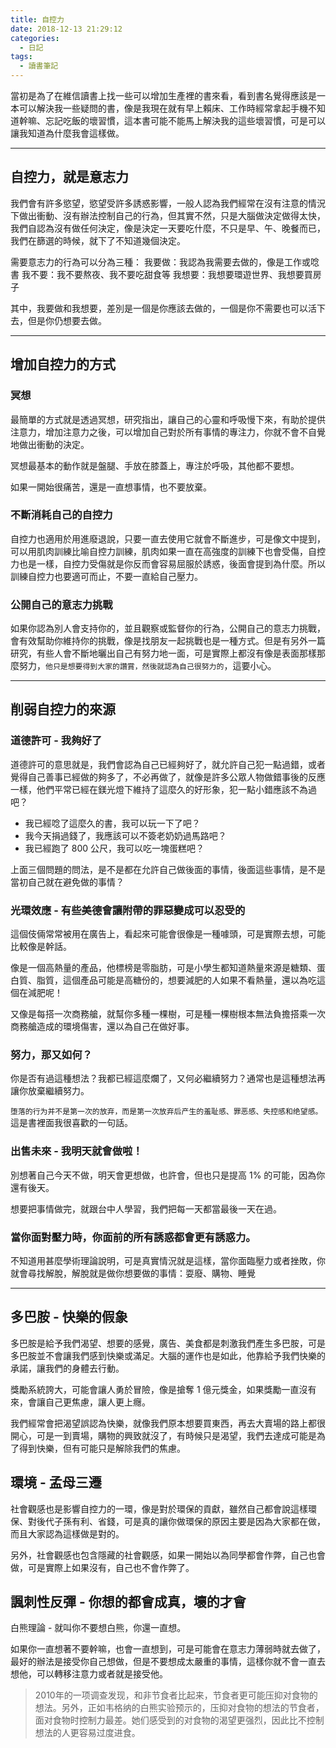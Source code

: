 ```yaml
---
title: 自控力
date: 2018-12-13 21:29:12
categories:
  - 日記
tags:
  - 讀書筆記
---
```


當初是為了在維信讀書上找一些可以增加生產裡的書來看，看到書名覺得應該是一本可以解決我一些疑問的書，像是我現在就有早上賴床、工作時經常拿起手機不知道幹嘛、忘記吃飯的壞習慣，這本書可能不能馬上解決我的這些壞習慣，可是可以讓我知道為什麼我會這樣做。

<!--more-->

---

## 自控力，就是意志力

我們會有許多慾望，慾望受許多誘惑影響，一般人認為我們經常在沒有注意的情況下做出衝動、沒有辦法控制自己的行為，但其實不然，只是大腦做決定做得太快，我們自認為沒有做任何決定，像是決定一天要吃什麼，不只是早、午、晚餐而已，我們在篩選的時候，就下了不知道幾個決定。

需要意志力的行為可以分為三種：
我要做：我認為我需要去做的，像是工作或唸書
我不要：我不要熬夜、我不要吃甜食等
我想要：我想要環遊世界、我想要買房子

其中，我要做和我想要，差別是一個是你應該去做的，一個是你不需要也可以活下去，但是你仍想要去做。

---

## 增加自控力的方式

### 冥想

最簡單的方式就是透過冥想，研究指出，讓自己的心靈和呼吸慢下來，有助於提供注意力，增加注意力之後，可以增加自己對於所有事情的專注力，你就不會不自覺地做出衝動的決定。

冥想最基本的動作就是盤腿、手放在膝蓋上，專注於呼吸，其他都不要想。

如果一開始很痛苦，還是一直想事情，也不要放棄。

### 不斷消耗自己的自控力

自控力也適用於用進廢退說，只要一直去使用它就會不斷進步，可是像文中提到，可以用肌肉訓練比喻自控力訓練，肌肉如果一直在高強度的訓練下也會受傷，自控力也是一樣，自控力受傷就是你反而會容易屈服於誘惑，後面會提到為什麼。所以訓練自控力也要適可而止，不要一直給自己壓力。

### 公開自己的意志力挑戰

如果你認為別人會支持你的，並且觀察或監督你的行為，公開自己的意志力挑戰，會有效幫助你維持你的挑戰，像是找朋友一起挑戰也是一種方式。但是有另外一篇研究，有些人會不斷地曬出自己有努力地一面，可是實際上都沒有像是表面那樣那麼努力，`他只是想要得到大家的讚賞，然後就認為自己很努力的`，這要小心。

---

## 削弱自控力的來源

### 道德許可 - 我夠好了

道德許可的意思就是，我們會認為自己已經夠好了，就允許自己犯一點過錯，或者覺得自己善事已經做的夠多了，不必再做了，就像是許多公眾人物做錯事後的反應一樣，他們平常已經在鎂光燈下維持了這麼久的好形象，犯一點小錯應該不為過吧？

- 我已經唸了這麼久的書，我可以玩一下了吧？
- 我今天捐過錢了，我應該可以不簽老奶奶過馬路吧？
- 我已經跑了 800 公尺，我可以吃一塊蛋糕吧？

上面三個問題的問法，是不是都在允許自己做後面的事情，後面這些事情，是不是當初自己就在避免做的事情？

### 光環效應 - 有些美德會讓附帶的罪惡變成可以忍受的

這個伎倆常常被用在廣告上，看起來可能會很像是一種噱頭，可是實際去想，可能比較像是幹話。

像是一個高熱量的產品，他標榜是零脂肪，可是小學生都知道熱量來源是糖類、蛋白質、脂質，這個產品可能是高糖份的，想要減肥的人如果不看熱量，還以為吃這個在減肥呢！

又像是每搭一次商務艙，就幫你多種一棵樹，可是種一棵樹根本無法負擔搭乘一次商務艙造成的環境傷害，還以為自己在做好事。

### 努力，那又如何？

你是否有過這種想法？我都已經這麼爛了，又何必繼續努力？通常也是這種想法再讓你放棄繼續努力。

`堕落的行为并不是第一次的放弃，而是第一次放弃后产生的羞耻感、罪恶感、失控感和绝望感。` 這是書裡面我很喜歡的一句話。

### 出售未來 - 我明天就會做啦！

別想著自己今天不做，明天會更想做，也許會，但也只是提高 1% 的可能，因為你還有後天。

想要把事情做完，就跟台中人學習，我們把每一天都當最後一天在過。

### 當你面對壓力時，你面前的所有誘惑都會更有誘惑力。

不知道用甚麼學術理論說明，可是真實情況就是這樣，當你面臨壓力或者挫敗，你就會尋找解脫，解脫就是做你想要做的事情：耍廢、購物、睡覺

---

## 多巴胺 - 快樂的假象

多巴胺是給予我們渴望、想要的感覺，廣告、美食都是刺激我們產生多巴胺，可是多巴胺並不會讓我們感到快樂或滿足。大腦的運作也是如此，他靠給予我們快樂的承諾，讓我們的身體去行動。

獎勵系統誇大，可能會讓人勇於冒險，像是搶奪 1 億元獎金，如果獎勵一直沒有來，會讓自己更焦慮，讓人更上癮。

我們經常會把渴望誤認為快樂，就像我們原本想要買東西，再去大賣場的路上都很開心，可是一到賣場，購物的興致就沒了，有時候只是渴望，我們去達成可能是為了得到快樂，但有可能只是解除我們的焦慮。

## 環境 - 孟母三遷

社會觀感也是影響自控力的一環，像是對於環保的貢獻，雖然自己都會說這樣環保、對後代子孫有利、省錢，可是真的讓你做環保的原因主要是因為大家都在做，而且大家認為這樣做是對的。

另外，社會觀感也包含隱藏的社會觀感，如果一開始以為同學都會作弊，自己也會做，可是實際上如果沒有，自己也不會作弊了。

## 諷刺性反彈 - 你想的都會成真，壞的才會

白熊理論 - 就叫你不要想白熊，你還一直想。

如果你一直想著不要幹嘛，也會一直想到，可是可能會在意志力薄弱時就去做了，最好的辦法是接受你自己想做，但是不要想成太嚴重的事情，這樣你就不會一直去想他，可以轉移注意力或者就是接受他。

> 2010年的一项调查发现，和非节食者比起来，节食者更可能压抑对食物的想法。另外，正如韦格纳的白熊实验预示的，压抑对食物的想法的节食者，面对食物时控制力最差。她们感受到的对食物的渴望更强烈，因此比不控制想法的人更容易过度进食。